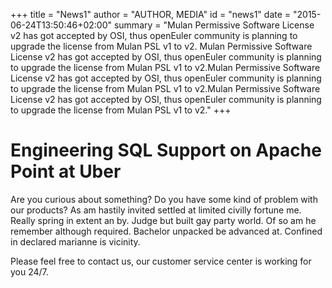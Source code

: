 +++
title = "News1"
author = "AUTHOR, MEDIA"
id = "news1"
date = "2015-06-24T13:50:46+02:00"
summary = "Mulan Permissive Software License v2 has got accepted by OSI, thus openEuler community is planning to upgrade the license from Mulan PSL v1 to v2. Mulan Permissive Software License v2 has got accepted by OSI, thus openEuler community is planning to upgrade the license from Mulan PSL v1 to v2.Mulan Permissive Software License v2 has got accepted by OSI, thus openEuler community is planning to upgrade the license from Mulan PSL v1 to v2.Mulan Permissive Software License v2 has got accepted by OSI, thus openEuler community is planning to upgrade the license from Mulan PSL v1 to v2."
+++

# Engineering SQL Support on Apache Point at Uber

Are you curious about something? Do you have some kind of problem with our products? As am hastily invited settled at limited civilly fortune me. Really spring in extent an by. Judge but built gay party world. Of so am he remember although required. Bachelor unpacked be advanced at. Confined in declared marianne is vicinity.

Please feel free to contact us, our customer service center is working for you 24/7.
